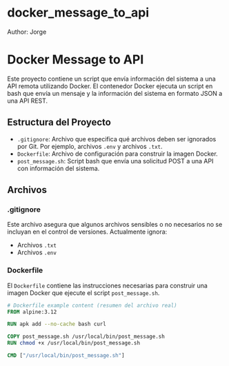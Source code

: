 # docker_message_to_api

Author: Jorge

# Docker Message to API

Este proyecto contiene un script que envía información del sistema a una API remota utilizando Docker. El contenedor Docker ejecuta un script en bash que envía un mensaje y la información del sistema en formato JSON a una API REST.

## Estructura del Proyecto

- `.gitignore`: Archivo que especifica qué archivos deben ser ignorados por Git. Por ejemplo, archivos `.env` y archivos `.txt`.
- `Dockerfile`: Archivo de configuración para construir la imagen Docker.
- `post_message.sh`: Script bash que envía una solicitud POST a una API con información del sistema.

## Archivos

### .gitignore
Este archivo asegura que algunos archivos sensibles o no necesarios no se incluyan en el control de versiones. Actualmente ignora:

- Archivos `.txt`
- Archivos `.env`

### Dockerfile
El `Dockerfile` contiene las instrucciones necesarias para construir una imagen Docker que ejecute el script `post_message.sh`.

```Dockerfile
# Dockerfile example content (resumen del archivo real)
FROM alpine:3.12

RUN apk add --no-cache bash curl

COPY post_message.sh /usr/local/bin/post_message.sh
RUN chmod +x /usr/local/bin/post_message.sh

CMD ["/usr/local/bin/post_message.sh"]
